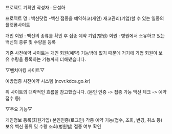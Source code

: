 프로젝트 기획안
작성자 : 문설하

프로젝트 명 : 백신닷컴
-백신 접종을 예약하고(개인) 재고관리(기업)할 수 있는 일종의 플랫폼사이트

개인 회원 : 백신의 종류를 확인 후 접종 예약
기업(병원) 회원 : 병원에서 소유하고 있는 백신의 종류 및 수량을 등록

기존 사전예약 사이트는 개인 회원(예약) 기능밖에 없기 때문에 거기에 기업 회원이 보유 수량을 등록하는 기능까지 더해봤습니다.

▽벤치마킹 사이트▽

예방접종 사전예약 시스템
(ncvr.kdca.go.kr)

위 사이트의 대략적인 흐름을 참고했습니다.
(본인 인증 -> 접종 가능 백신 체크 -> 예약 접수 등)

▽주요 기능▽

개인정보 등록(회원가입)
본인인증(로그인)
각종 예약 기능(접수, 조회, 변경, 취소 등)
보유 백신 종류 및 수량 조회(병원별)
접종 여부 확인
